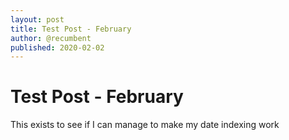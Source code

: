 ```yaml
---
layout: post
title: Test Post - February
author: @recumbent
published: 2020-02-02
---
```


# Test Post - February

This exists to see if I can manage to make my date indexing work